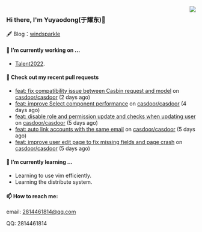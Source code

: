 <img align="right" src="https://github-readme-stats.vercel.app/api?username=leo220yuyaodog&show_icons=true&icon_color=805AD5&text_color=718096&bg_color=ffffff&hide_title=true" />

### Hi there, I'm Yuyaodong(于耀东)👋
🖋 Blog：[windsparkle](https://blog.windsparkle.top)
#### 🔭 I’m currently working on ...
- [Talent2022](https://github.com/casbin/Talent2022).

#### 🔨 Check out my recent pull requests

- [feat: fix compatibility issue between Casbin request and model](https://github.com/casdoor/casdoor/pull/1478) on [casdoor/casdoor](https://github.com/casdoor/casdoor) (2 days ago)
- [feat: improve Select component performance](https://github.com/casdoor/casdoor/pull/1472) on [casdoor/casdoor](https://github.com/casdoor/casdoor) (4 days ago)
- [feat: disable role and permission update and checks when updating user](https://github.com/casdoor/casdoor/pull/1466) on [casdoor/casdoor](https://github.com/casdoor/casdoor) (5 days ago)
- [feat: auto link accounts with the same email](https://github.com/casdoor/casdoor/pull/1464) on [casdoor/casdoor](https://github.com/casdoor/casdoor) (5 days ago)
- [feat: improve user edit page to fix missing fields and page crash](https://github.com/casdoor/casdoor/pull/1463) on [casdoor/casdoor](https://github.com/casdoor/casdoor) (5 days ago)

#### 🌱 I’m currently learning ...
- Learning to use vim efficiently.
- Learning the distribute system.

#### 📫 How to reach me:
email: 2814461814@qq.com

QQ: 2814461814
